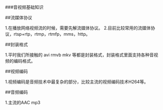 ###音视频基础知识

##流媒体协议

1.在播放网络视频流的时候，需要先解流媒体协议。
2.目前比较常用的流媒体协议，rtsp+rtp，rtmp，rtmfp，mms，http。

##封装格式

1.平时我们所接触的 avi rmvb mkv 等都是封装格式，封装格式里面支持各种音视频的编码格式。

##视频编码

1.视频编码是音频技术中最复杂的部分，比较主流的视频编码技术H264等。

##音频编码

1.主流的AAC mp3
